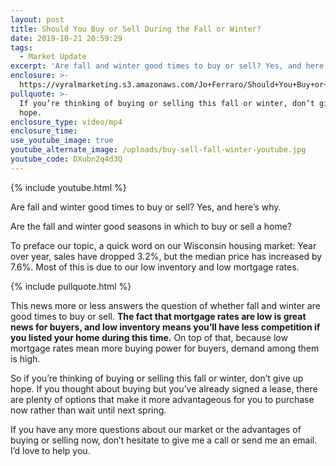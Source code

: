 ```yaml
---
layout: post
title: Should You Buy or Sell During the Fall or Winter?
date: 2019-10-21 20:59:29
tags:
  - Market Update
excerpt: 'Are fall and winter good times to buy or sell? Yes, and here’s why.'
enclosure: >-
  https://vyralmarketing.s3.amazonaws.com/Jo+Ferraro/Should+You+Buy+or+Sell+During+the+Fall+or+Winter_.mp4
pullquote: >-
  If you’re thinking of buying or selling this fall or winter, don’t give up
  hope.
enclosure_type: video/mp4
enclosure_time:
use_youtube_image: true
youtube_alternate_image: /uploads/buy-sell-fall-winter-youtube.jpg
youtube_code: DXubn2q4d3Q
---
```


{% include youtube.html %}

Are fall and winter good times to buy or sell? Yes, and here’s why.

Are the fall and winter good seasons in which to buy or sell a home?

To preface our topic, a quick word on our Wisconsin housing market: Year over year, sales have dropped 3.2%, but the median price has increased by 7.6%. Most of this is due to our low inventory and low mortgage rates.&nbsp;

{% include pullquote.html %}

This news more or less answers the question of whether fall and winter are good times to buy or sell. **The fact that mortgage rates are low is great news for buyers, and low inventory means you’ll have less competition if you listed your home during this time.** On top of that, because low mortgage rates mean more buying power for buyers, demand among them is high.&nbsp;

So if you’re thinking of buying or selling this fall or winter, don’t give up hope. If you thought about buying but you’ve already signed a lease, there are plenty of options that make it more advantageous for you to purchase now rather than wait until next spring.&nbsp;

If you have any more questions about our market or the advantages of buying or selling now, don’t hesitate to give me a call or send me an email. I’d love to help you.&nbsp;